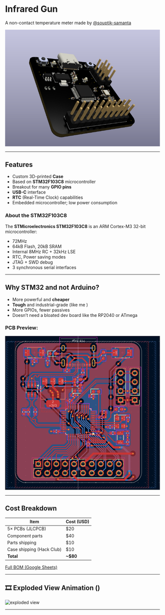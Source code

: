 # Infrared Gun 
A non-contact temperature meter made by [@souptik-samanta](https://github.com/souptik-samanta/)

![Device photo](img2/image-6.png)

---

## Features
- Custom 3D-printed **Case**
- Based on **STM32F103C8** microcontroller
- Breakout for many **GPIO pins**
- **USB-C** interface
- **RTC** (Real-Time Clock) capabilities
- Embedded microcontroller; low power consumption

### About the STM32F103C8
The **STMicroelectronics STM32F103C8** is an ARM Cortex-M3 32-bit microcontroller:
- 72MHz
- 64kB Flash, 20kB SRAM
- Internal 8MHz RC + 32kHz LSE
- RTC, Power saving modes
- JTAG + SWD debug
- 3 synchronous serial interfaces

---

## Why STM32 and not Arduino?
- More powerful and **cheaper**
- **Tough** and industrial-grade (like me )
- More GPIOs, fewer passives
- Doesn’t need a bloated dev board like the RP2040 or ATmega

### PCB Preview:
![PCB image](img2/image-7.png)

---

## Cost Breakdown

| Item                        | Cost (USD)  |
|-----------------------------|-------------|
| 5× PCBs (JLCPCB)            | $20         |
| Component parts             | $40         |
| Parts shipping              | $10         |
| Case shipping (Hack Club)  | $10         |
| **Total**                   | **~$80**    |

[Full BOM (Google Sheets)](https://docs.google.com/spreadsheets/d/1CJmj2ZeR5zD6k4xkK5MPgWyc9Sze1-qekb7O28ZE8Ps/edit?usp=sharing)

---

## 🎞️ Exploded View Animation ()


![exploded view](./img2/animation%20v2.gif) 


---

